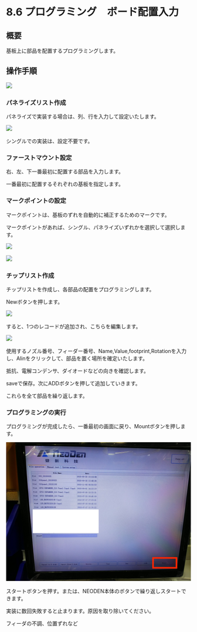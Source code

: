 # 8.6 プログラミング　ボード配置入力

## 概要

基板上に部品を配置するプログラミングします。

## 操作手順

![](./img/PIC021.JPG)

### パネライズリスト作成

パネライズで実装する場合は、列、行を入力して設定いたします。

![](./img/PIC004.JPG)

シングルでの実装は、設定不要です。

### ファーストマウント設定

右、左、下一番最初に配置する部品を入力します。

一番最初に配置するそれぞれの基板を指定します。

### マークポイントの設定

マークポイントは、基板のずれを自動的に補正するためのマークです。

マークポイントがあれば、シングル、パネライズいずれかを選択して選択します。

![](./img/PIC017.JPG)

![](./img/PIC016.JPG)


### チップリスト作成

チップリストを作成し、各部品の配置をプログラミングします。

Newボタンを押します。

![](./img/PIC038.JPG)

すると、1つのレコードが追加され、こちらを編集します。

![](./img/PIC020.JPG)

使用するノズル番号、フィーダー番号、Name,Value,footprint,Rotationを入力し、Alinをクリックして、部品を置く場所を確定いたします。

抵抗、電解コンデンサ、ダイオードなどの向きを確認します。

saveで保存。次にADDボタンを押して追加していきます。

これらを全て部品を繰り返します。

### プログラミングの実行

プログラミングが完成したら、一番最初の画面に戻り、Mountボタンを押します。

![](./img/PIC029.JPG)

スタートボタンを押す。または、NEODEN本体のボタンで繰り返しスタートできます。

実装に数回失敗すると止まります。原因を取り除いてください。

フィーダの不調、位置ずれなど
